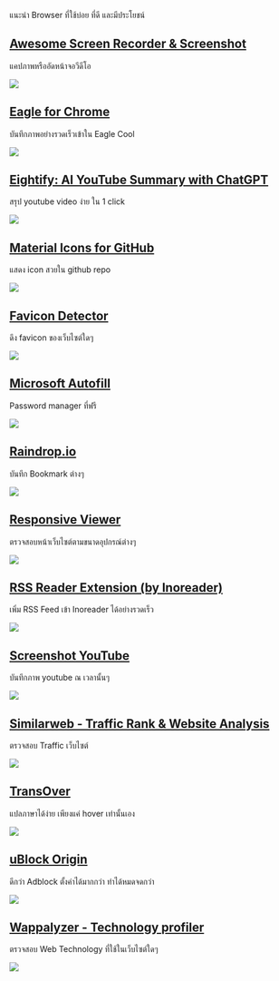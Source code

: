 แนะนำ Browser ที่ใช้บ่อย ที่ดี และมีประโยชน์

## [Awesome Screen Recorder & Screenshot](https://chromewebstore.google.com/detail/awesome-screen-recorder-s/nlipoenfbbikpbjkfpfillcgkoblgpmj?hl=en)

แคปภาพหรืออัดหน้าจอวีดีโอ

![](https://res.cloudinary.com/daldcdwqs/image/upload/v1718332713/wrikka-obsidian/nhqbefvqvo2z4izr9bqe.webp)

## [Eagle for Chrome](https://chromewebstore.google.com/detail/eagle-for-chrome/lieogkinebikhdchceieedcigeafdkid?hl=en)

บันทึกภาพอย่างรวดเร็วเข้าใน Eagle Cool

![](https://res.cloudinary.com/daldcdwqs/image/upload/v1718332803/wrikka-obsidian/oesumf4h0uo9qrzw1u2t.webp)

## [Eightify: AI YouTube Summary with ChatGPT](https://chromewebstore.google.com/detail/eightify-ai-youtube-summa/cdcpabkolgalpgeingbdcebojebfelgb?hl=en)

สรุป youtube video ง่าย ใน 1 click

![](https://res.cloudinary.com/daldcdwqs/image/upload/v1718332832/wrikka-obsidian/gjjjoef7yie8cas1vps8.webp)

## [Material Icons for GitHub](https://chromewebstore.google.com/detail/material-icons-for-github/bggfcpfjbdkhfhfmkjpbhnkhnpjjeomc?hl=en)

แสดง icon สวยใน github repo

![](https://res.cloudinary.com/daldcdwqs/image/upload/v1718334881/wrikka-obsidian/dg8ldvq9go1n4maojsbz.webp)

## [Favicon Detector](https://chromewebstore.google.com/detail/favicon-detector/jlfeffjhgmgblofcgpbgpkkhfniipejm?hl=en)

ดึง favicon ของเว็บไซต์ใดๆ

![](https://res.cloudinary.com/daldcdwqs/image/upload/v1718334676/wrikka-obsidian/pqsbnj39kjeboinr38tk.webp)

## [Microsoft Autofill](https://chromewebstore.google.com/detail/microsoft-autofill/fiedbfgcleddlbcmgdigjgdfcggjcion?hl=en)

Password manager ที่ฟรี

![](https://res.cloudinary.com/daldcdwqs/image/upload/v1718334643/wrikka-obsidian/dpimct1rqj4hq2mcu5jd.webp)

## [Raindrop.io](https://chromewebstore.google.com/detail/ldgfbffkinooeloadekpmfoklnobpien?hl=en)

บันทึก Bookmark ต่างๆ

![](https://res.cloudinary.com/daldcdwqs/image/upload/v1718334633/wrikka-obsidian/rffufd83fdnoizlysqu0.webp)

## [Responsive Viewer](https://chromewebstore.google.com/detail/responsive-viewer/inmopeiepgfljkpkidclfgbgbmfcennb?hl=en)

ตรวจสอบหน้าเว็บไซต์ตามขนาดอุปกรณ์ต่างๆ

![](https://res.cloudinary.com/daldcdwqs/image/upload/v1718334626/wrikka-obsidian/rjsawpitixlmsplubx8o.webp)

## [RSS Reader Extension (by Inoreader)](https://chromewebstore.google.com/detail/rss-reader-extension-by-i/kfimphpokifbjgmjflanmfeppcjimgah?hl=en)

เพิ่ม RSS Feed เข้า Inoreader ได้อย่างรวดเร็ว

![](https://res.cloudinary.com/daldcdwqs/image/upload/v1718334616/wrikka-obsidian/th8qonjbe1iyqbh20ikc.webp)

## [Screenshot YouTube](https://chromewebstore.google.com/detail/screenshot-youtube/gjoijpfmdhbjkkgnmahganhoinjjpohk?hl=en)

บันทึกภาพ youtube ณ เวลานั้นๆ

![](https://res.cloudinary.com/daldcdwqs/image/upload/v1718334611/wrikka-obsidian/vwrxva5eyv8u8tc0prht.webp)

## [Similarweb - Traffic Rank & Website Analysis](https://chromewebstore.google.com/detail/similarweb-traffic-rank-w/hoklmmgfnpapgjgcpechhaamimifchmp?hl=en)

ตรวจสอบ Traffic เว็บไซต์

![](https://res.cloudinary.com/daldcdwqs/image/upload/v1718334743/wrikka-obsidian/xuy1cqnciceygm4gbcfy.webp)

## [TransOver](https://chromewebstore.google.com/detail/aggiiclaiamajehmlfpkjmlbadmkledi?hl=en)

แปลภาษาได้ง่าย เพียงแค่ hover เท่านั้นเอง

![](https://res.cloudinary.com/daldcdwqs/image/upload/v1718334794/wrikka-obsidian/xoaqk1lvhigyyf7j0abc.webp)

## [uBlock Origin](https://chromewebstore.google.com/detail/ublock-origin/cjpalhdlnbpafiamejdnhcphjbkeiagm?hl=en)

ดีกว่า Adblock ตั้งค่าได้มากกว่า ทำได้หมดจดกว่า

![](https://res.cloudinary.com/daldcdwqs/image/upload/v1718334766/wrikka-obsidian/ovm1vx7jgw4r4wfq2zwd.webp)

## [Wappalyzer - Technology profiler](https://chromewebstore.google.com/detail/wappalyzer-technology-pro/gppongmhjkpfnbhagpmjfkannfbllamg?hl=en)

ตรวจสอบ Web Technology ที่ใช้ในเว็บไซต์ใดๆ

![](https://res.cloudinary.com/daldcdwqs/image/upload/v1718334759/wrikka-obsidian/quy9de6kdgfdckgnonjz.webp)
